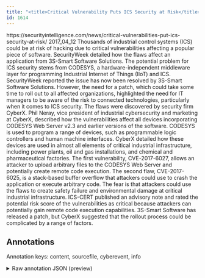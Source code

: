 ```yaml
---
title: "<title>Critical Vulnerability Puts ICS Security at Risk</title>"
id: 1614
---
```


<title>Critical Vulnerability Puts ICS Security at Risk</title>
<source> https://securityintelligence.com/news/critical-vulnerabilities-put-ics-security-at-risk/ </source>
<date> 2017_04_12 </date>
<text>
 Thousands of industrial control systems (ICS) could be at risk of hacking due to critical vulnerabilities affecting a popular piece of software. SecurityWeek detailed how the flaws affect an application from 3S-Smart Software Solutions. The potential problem for ICS security stems from CODESYS, a hardware-independent middleware layer for programming Industrial Internet of Things (IIoT) and ICS.
 SecurityWeek reported the issue has now been resolved by 3S-Smart Software Solutions. However, the need for a patch, which could take some time to roll out to all affected organizations, highlighted the need for IT managers to be aware of the risk to connected technologies, particularly when it comes to ICS security.
 The flaws were discovered by security firm CyberX. Phil Neray, vice president of industrial cybersecurity and marketing at CyberX, described how the vulnerabilities affect all devices incorporating CODESYS Web Server v2.3 and earlier versions of the software.
 CODESYS is used to program a range of devices, such as programmable logic controllers and human machine interfaces. CyberX detailed how these devices are used in almost all elements of critical industrial infrastructure, including power plants, oil and gas installations, and chemical and pharmaceutical factories.
 The first vulnerability, CVE-2017-6027, allows an attacker to upload arbitrary files to the CODESYS Web Server and potentially create remote code execution. The second flaw, CVE-2017-6025, is a stack-based buffer overflow that attackers could use to crash the application or execute arbitrary code.
 The fear is that attackers could use the flaws to create safety failure and environmental damage at critical industrial infrastructure. ICS-CERT published an advisory note and rated the potential risk score of the vulnerabilities as critical because attackers can potentially gain remote code execution capabilities.
 3S-Smart Software has released a patch, but CyberX suggested that the rollout process could be complicated by a range of factors.
</text>



## Annotations

Annotation keys: content, sourcefile, cyberevent, info

<details>
<summary>Raw annotation JSON (preview)</summary>

```json
{
  "content": "Thousands of industrial control systems (ICS) could be at risk of hacking due to critical vulnerabilities affecting a popular piece of software. SecurityWeek detailed how the flaws affect an application from 3S-Smart Software Solutions. The potential problem for ICS security stems from CODESYS, a hardware-independent middleware layer for programming Industrial Internet of Things (IIoT) and ICS.  SecurityWeek reported the issue has now been resolved by 3S-Smart Software Solutions. However, the need for a patch, which could take some time to roll out to all affected organizations, highlighted the need for IT managers to be aware of the risk to connected technologies, particularly when it comes to ICS security.  The flaws were discovered by security firm CyberX. Phil Neray, vice president of industrial cybersecurity and marketing at CyberX, described how the vulnerabilities affect all devices incorporating CODESYS Web Server v2.3 and earlier versions of the software.  CODESYS is used to program a range of devices, such as programmable logic controllers and human machine interfaces. CyberX detailed how these devices are used in almost all elements of critical industrial infrastructure, including power plants, oil and gas installations, and chemical and pharmaceutical factories.  The first vulnerability, CVE-2017-6027, allows an attacker to upload arbitrary files to the CODESYS Web Server and potentially create remote code execution. The second flaw, CVE-2017-6025, is a stack-based buffer overflow that attackers could use to crash the application or execute arbitrary code.  The fear is that attackers could use the flaws to create safety failure and environmental damage at critical industrial infrastructure. ICS-CERT published an advisory note and rated the potential risk score of the vulnerabilities as critical because attackers can potentially gain remote code execution capabilities.  3S-Smart Software has released a patch, but CyberX suggested that the rollout process could be complicated by a range of factors.",
  "sourcefile": "1614.txt",
  "cyberevent": {
    "hopper": [
      {
        "index": 0,
        "relation": "Same",
        "events": [
          {
            "index": "E2",
            "type": "Vulnerability-related",
            "realis": "Actual",
            "nugget": {
              "startOffset": 159,
              "index": "T6",
              "endOffset": 167,
              "text": "detailed"
            },
            "argument": [
              {
                "index": "T8",
                "text": "the flaws",
                "endOffset": 181,
                "role": {
                  "type": "Vulnerability"
                },
                "startOffset": 172,
                "type": "Vulnerability"
              },
              {
                "index": "T7",
                "text": "SecurityWeek",
                "endOffset": 158,
                "role": {
                  "type": "Discoverer"
                },
                "startOffset": 146,
                "type": "Organization"
              }
            ],
            "subtype": "DiscoverVulnerability"
          },
          {
            "index": "E1",
            "type": "Vulnerability-related",
            "realis": "Actual",
            "nugget": {
              "startOffset": 107,
              "index": "T3",
              "endOffset": 116,
              "text": "affecting"
            },
            "argument": [
              {
                "index": "T4",
                "text": "a popular piece of software",
                "endOffset": 144,
                "role": {
                  "type": "Vulnerable_System"
                },
                "startOffset": 117,
                "type": "Software"
              },
              {
                "index": "T2",
                "text": "critical vulnerabilities",
                "endOffset": 106,
                "role": {
                  "type": "Vulnerabili
```
</details>
